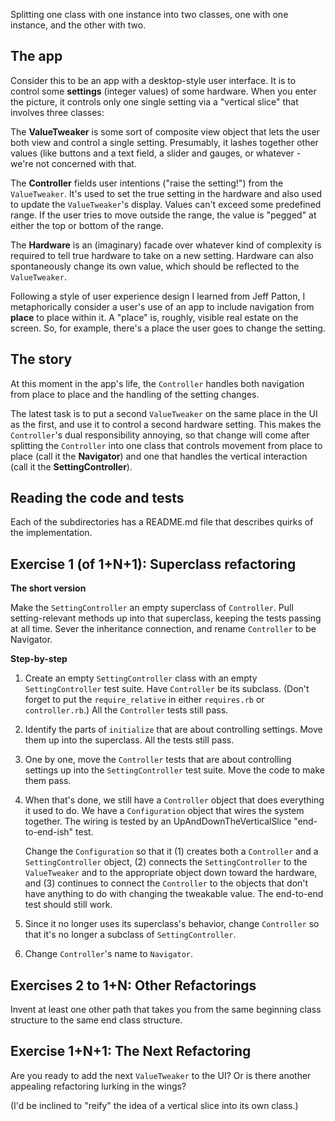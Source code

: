 Splitting one class with one instance into two classes, one
with one instance, and the other with two.

The app
------

Consider this to be an app with a desktop-style user
interface. It is to control some **settings** (integer values)
of some hardware. When you enter the picture, it controls
only one single setting via a "vertical slice" that involves
three classes:

The **ValueTweaker** is some sort of composite view object
that lets the user both view and control a single
setting. Presumably, it lashes together other values (like
buttons and a text field, a slider and gauges, or whatever -
we're not concerned with that.

The **Controller** fields user intentions ("raise the
setting!") from the `ValueTweaker`. It's used to set the true
setting in the hardware and also used to update the
`ValueTweaker`'s display. Values can't exceed some predefined
range. If the user tries to move outside the range, the
value is "pegged" at either the top or bottom of the range.

The **Hardware** is an (imaginary) facade over whatever kind
of complexity is required to tell true hardware to take on a
new setting. Hardware can also spontaneously change its own
value, which should be reflected to the `ValueTweaker`. 


Following a style of user experience design I learned from
Jeff Patton, I metaphorically consider a user's use of an
app to include navigation from **place** to place within it. A
"place" is, roughly, visible real estate on the screen. So,
for example, there's a place the user goes to change the
setting. 

The story
-------

At this moment in the app's life, the `Controller` handles
both navigation from place to place and the handling of the
setting changes. 

The latest task is to put a second `ValueTweaker` on the same
place in the UI as the first, and use it to control a second
hardware setting. This makes the `Controller`'s dual
responsibility annoying, so that change will come after
splitting the `Controller` into one class that controls
movement from place to place (call it the **Navigator**) and one
that handles the vertical interaction (call it the
**SettingController**). 

Reading the code and tests
--------------

Each of the subdirectories has a README.md file that
describes quirks of the implementation.


Exercise 1 (of 1+N+1): Superclass refactoring
--------------------------

**The short version**

Make the `SettingController` an empty superclass of
`Controller`. Pull setting-relevant methods up into that
superclass, keeping the tests passing at all time. Sever the
inheritance connection, and rename `Controller` to be
Navigator.

**Step-by-step**

1.  Create an empty `SettingController` class with an empty
    `SettingController` test suite. Have `Controller` be its
    subclass. (Don't forget to put the `require_relative` in
    either `requires.rb` or `controller.rb`.)
    All the `Controller` tests still pass.

1.  Identify the parts of `initialize` that are about
    controlling settings. Move them up into the superclass. 
    All the tests still pass.

1.  One by one, move the `Controller` tests that are about
    controlling settings up into the `SettingController` test
    suite. Move the code to make them pass.

1.  When that's done, we still have a `Controller` object that
    does everything it used to do. We have a `Configuration`
    object that wires the system together. The wiring is
    tested by an UpAndDownTheVerticalSlice "end-to-end-ish"
    test. 

    Change the `Configuration` so
    that it (1) creates both a `Controller` and a
    `SettingController` object, (2) connects the
    `SettingController` to the `ValueTweaker` and to the
    appropriate object down toward the hardware, and (3)
    continues to connect the `Controller` to the objects that
    don't have anything to do with changing the tweakable
    value. The end-to-end test should still work.

1.  Since it no longer uses its superclass's behavior, change
    `Controller` so that it's no longer a subclass of
    `SettingController`.

1.  Change `Controller`'s name to `Navigator`.

Exercises 2 to 1+N: Other Refactorings
--------------------------------------

Invent at least one other path that takes you from the same beginning class structure to the same end class structure.

Exercise 1+N+1: The Next Refactoring
------------------------------------

Are you ready to add the next `ValueTweaker` to the UI? Or is there another appealing refactoring lurking in the wings?   
   
   
   
(I'd be inclined to "reify" the idea of a vertical slice into its own class.)

